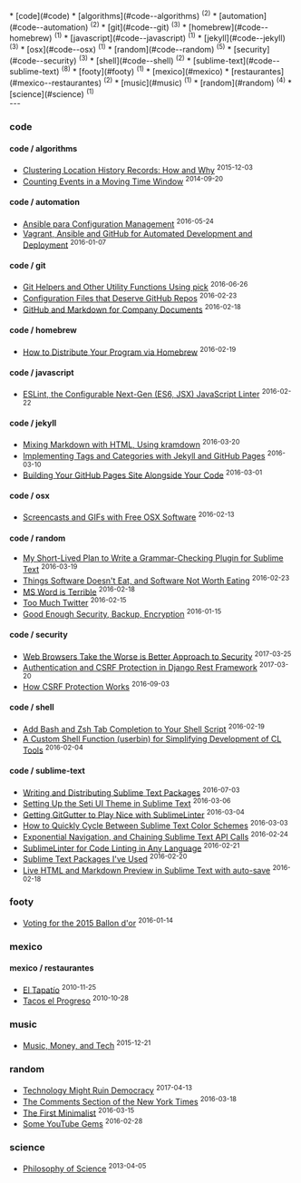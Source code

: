 <section id="categories" markdown="1">
* [code](#code) 
    * [algorithms](#code--algorithms) <sup>(2)</sup>
    * [automation](#code--automation) <sup>(2)</sup>
    * [git](#code--git) <sup>(3)</sup>
    * [homebrew](#code--homebrew) <sup>(1)</sup>
    * [javascript](#code--javascript) <sup>(1)</sup>
    * [jekyll](#code--jekyll) <sup>(3)</sup>
    * [osx](#code--osx) <sup>(1)</sup>
    * [random](#code--random) <sup>(5)</sup>
    * [security](#code--security) <sup>(3)</sup>
    * [shell](#code--shell) <sup>(2)</sup>
    * [sublime-text](#code--sublime-text) <sup>(8)</sup>
* [footy](#footy) <sup>(1)</sup>
* [mexico](#mexico) 
    * [restaurantes](#mexico--restaurantes) <sup>(2)</sup>
* [music](#music) <sup>(1)</sup>
* [random](#random) <sup>(4)</sup>
* [science](#science) <sup>(1)</sup>

</section>
---
<section id="links" markdown="1">

### code

#### code / algorithms
* [Clustering Location History Records: How and Why](../post/clustering-location-history-records) <sup>2015-12-03</sup>
* [Counting Events in a Moving Time Window](../post/counting-events-in-a-moving-window) <sup>2014-09-20</sup>

#### code / automation
* [Ansible para Configuration Management](../post/ansible-best-practices) <sup>2016-05-24</sup>
* [Vagrant, Ansible and GitHub for Automated Development and Deployment](../post/automating-development-deployment) <sup>2016-01-07</sup>

#### code / git
* [Git Helpers and Other Utility Functions Using pick](../post/git-utility-functions-pick) <sup>2016-06-26</sup>
* [Configuration Files that Deserve GitHub Repos](../post/config-in-github) <sup>2016-02-23</sup>
* [GitHub and Markdown for Company Documents](../post/markdown-for-company-docs) <sup>2016-02-18</sup>

#### code / homebrew
* [How to Distribute Your Program via Homebrew](../post/distribute-program-via-homebrew) <sup>2016-02-19</sup>

#### code / javascript
* [ESLint, the Configurable Next-Gen (ES6, JSX) JavaScript Linter](../post/eslint) <sup>2016-02-22</sup>

#### code / jekyll
* [Mixing Markdown with HTML, Using kramdown](../post/mixing-markdown-html) <sup>2016-03-20</sup>
* [Implementing Tags and Categories with Jekyll and GitHub Pages](../post/tags-categories-jekyll) <sup>2016-03-10</sup>
* [Building Your GitHub Pages Site Alongside Your Code](../post/site-alongside-code) <sup>2016-03-01</sup>

#### code / osx
* [Screencasts and GIFs with Free OSX Software](../post/osx-screencast-gif) <sup>2016-02-13</sup>

#### code / random
* [My Short-Lived Plan to Write a Grammar-Checking Plugin for Sublime Text](../post/grammar-checking-plugin) <sup>2016-03-19</sup>
* [Things Software Doesn't Eat, and Software Not Worth Eating](../post/software-eating-the-world) <sup>2016-02-23</sup>
* [MS Word is Terrible](../post/ms-word-is-terrible) <sup>2016-02-18</sup>
* [Too Much Twitter](../post/too-much-twitter) <sup>2016-02-15</sup>
* [Good Enough Security, Backup, Encryption](../post/good-enough-security) <sup>2016-01-15</sup>

#### code / security
* [Web Browsers Take the Worse is Better Approach to Security](../post/browser-security-worse-is-better) <sup>2017-03-25</sup>
* [Authentication and CSRF Protection in Django Rest Framework](../post/django-rest-framework-auth-csrf) <sup>2017-03-20</sup>
* [How CSRF Protection Works](../post/csrf-protection) <sup>2016-09-03</sup>

#### code / shell
* [Add Bash and Zsh Tab Completion to Your Shell Script](../post/enabling-tab-completion) <sup>2016-02-19</sup>
* [A Custom Shell Function (userbin) for Simplifying Development of CL Tools](../post/userbin) <sup>2016-02-04</sup>

#### code / sublime-text
* [Writing and Distributing Sublime Text Packages](../post/writing-sublime-text-packages) <sup>2016-07-03</sup>
* [Setting Up the Seti UI Theme in Sublime Text](../post/seti-ui) <sup>2016-03-06</sup>
* [Getting GitGutter to Play Nice with SublimeLinter](../post/git-gutter) <sup>2016-03-04</sup>
* [How to Quickly Cycle Between Sublime Text Color Schemes](../post/cycle-color-theme) <sup>2016-03-03</sup>
* [Exponential Navigation, and Chaining Sublime Text API Calls](../post/exponential-navigation) <sup>2016-02-24</sup>
* [SublimeLinter for Code Linting in Any Language](../post/sublime-linter) <sup>2016-02-21</sup>
* [Sublime Text Packages I've Used](../post/useful-packages) <sup>2016-02-20</sup>
* [Live HTML and Markdown Preview in Sublime Text with auto-save](../post/auto-save) <sup>2016-02-18</sup>

### footy
* [Voting for the 2015 Ballon d'or](../post/ballon-dor-2015) <sup>2016-01-14</sup>

### mexico

#### mexico / restaurantes
* [El Tapatío](../post/el-tapatio) <sup>2010-11-25</sup>
* [Tacos el Progreso](../post/tacos-el-progreso) <sup>2010-10-28</sup>

### music
* [Music, Money, and Tech](../post/music-and-tech) <sup>2015-12-21</sup>

### random
* [Technology Might Ruin Democracy](../post/fake-news-machine-learning) <sup>2017-04-13</sup>
* [The Comments Section of the New York Times](../post/nytimes-comments) <sup>2016-03-18</sup>
* [The First Minimalist](../post/thoreau-first-minimalist) <sup>2016-03-15</sup>
* [Some YouTube Gems](../post/youtube-gems) <sup>2016-02-28</sup>

### science
* [Philosophy of Science](../post/philosophy-of-science) <sup>2013-04-05</sup>

</section>